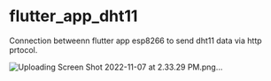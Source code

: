 # flutter_app_dht11

Connection betweenn flutter app esp8266 to send dht11 data via http prtocol.

![Uploading Screen Shot 2022-11-07 at 2.33.29 PM.png…]()
